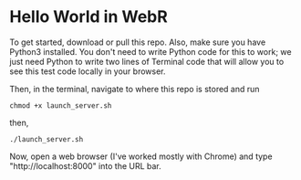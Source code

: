 # Hello World in WebR

To get started, download or pull this repo. Also, make sure you have Python3 installed. You don't need to write Python code for this to work; we just need Python to write two lines of Terminal code that will allow you to see this test code locally in your browser.

Then, in the terminal, navigate to where this repo is stored and run

```
chmod +x launch_server.sh
```

then,

```
./launch_server.sh
```

Now, open a web browser (I've worked mostly with Chrome) and type "http://localhost:8000" into the URL bar.